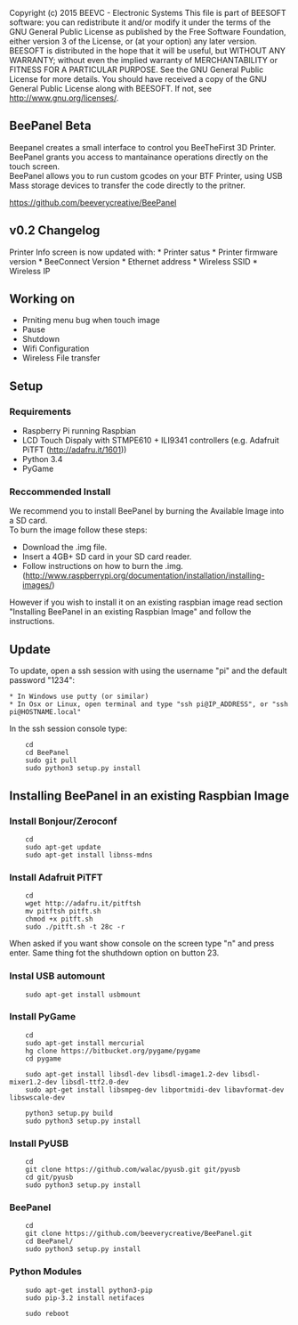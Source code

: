 Copyright (c) 2015 BEEVC - Electronic Systems This file is part of BEESOFT
software: you can redistribute it and/or modify it under the terms of the GNU
General Public License as published by the Free Software Foundation, either
version 3 of the License, or (at your option) any later version. BEESOFT is
distributed in the hope that it will be useful, but WITHOUT ANY WARRANTY;
without even the implied warranty of MERCHANTABILITY or FITNESS FOR A
PARTICULAR PURPOSE. See the GNU General Public License for more details. You
should have received a copy of the GNU General Public License along with
BEESOFT. If not, see <http://www.gnu.org/licenses/>.

## BeePanel Beta ##

Beepanel creates a small interface to control you BeeTheFirst 3D Printer. <br/>
BeePanel grants you access to mantainance operations directly on the touch screen. <br/>
BeePanel allows you to run custom gcodes on your BTF Printer, using USB Mass storage devices to transfer the code directly to the pritner. <br/>

https://github.com/beeverycreative/BeePanel

## v0.2 Changelog ##

Printer Info screen is now updated with:
    * Printer satus
    * Printer firmware version
    * BeeConnect Version
    * Ethernet address
    * Wireless SSID
    * Wireless IP


## Working on ##

* Prniting menu bug when touch image
* Pause
* Shutdown
* Wifi Configuration
* Wireless File transfer


## Setup ##

### Requirements ###

* Raspberry Pi running Raspbian
* LCD Touch Dispaly with STMPE610 + ILI9341 controllers (e.g. Adafruit PiTFT (http://adafru.it/1601))
* Python 3.4
* PyGame



### Reccommended Install ###
We recommend you to install BeePanel by burning the Available Image into a SD card. <br/>
To burn the image follow these steps: <br/>

*   Download the .img file. <br/>
*   Insert a 4GB+ SD card in your SD card reader. <br/>
*   Follow instructions on how to burn the .img. (http://www.raspberrypi.org/documentation/installation/installing-images/) <br/>

However if you wish to install it on an existing raspbian image read section "Installing BeePanel in an existing Raspbian Image" and follow the instructions. <br/>

## Update ##

To update, open a ssh session with using the username "pi" and the default password "1234":

    * In Windows use putty (or similar)
    * In Osx or Linux, open terminal and type "ssh pi@IP_ADDRESS", or "ssh pi@HOSTNAME.local"

In the ssh session console type:

        cd
        cd BeePanel
        sudo git pull
        sudo python3 setup.py install
        
        
## Installing BeePanel in an existing Raspbian Image ##

### Install Bonjour/Zeroconf ###

        cd
        sudo apt-get update
        sudo apt-get install libnss-mdns

### Install Adafruit PiTFT ###

        cd
        wget http://adafru.it/pitftsh
        mv pitftsh pitft.sh
        chmod +x pitft.sh
        sudo ./pitft.sh -t 28c -r 

When asked if you want show console on the screen type "n" and press enter. Same thing fot the shuthdown option on button 23.

### Instal USB automount ### 

        sudo apt-get install usbmount
        
### Install PyGame ###

        cd
        sudo apt-get install mercurial
        hg clone https://bitbucket.org/pygame/pygame
        cd pygame

        sudo apt-get install libsdl-dev libsdl-image1.2-dev libsdl-mixer1.2-dev libsdl-ttf2.0-dev 
        sudo apt-get install libsmpeg-dev libportmidi-dev libavformat-dev libswscale-dev

        python3 setup.py build
        sudo python3 setup.py install
        
### Install PyUSB ###

        cd
        git clone https://github.com/walac/pyusb.git git/pyusb
        cd git/pyusb
        sudo python3 setup.py install
        
### BeePanel ###

        cd
        git clone https://github.com/beeverycreative/BeePanel.git
        cd BeePanel/
        sudo python3 setup.py install
        
### Python Modules ###

        sudo apt-get install python3-pip
        sudo pip-3.2 install netifaces
        
        sudo reboot